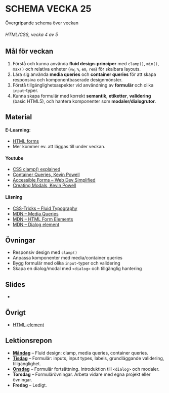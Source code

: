 # SCHEMA VECKA 25

Övergripande schema över veckan

###### HTML/CSS, vecka 4 av 5

## Mål för veckan

1. Förstå och kunna använda **fluid design-principer** med `clamp()`, `min()`, `max()` och relativa enheter (`vw`, `%`, `em`, `rem`) för skalbara layouts.
2. Lära sig använda **media queries** och **container queries** för att skapa responsiva och komponentbaserade designmönster.
3. Förstå tillgänglighetsaspekter vid användning av **formulär** och olika `input`-typer.
4. Kunna skapa formulär med korrekt **semantik**, **etiketter**, **validering** (basic HTML5), och hantera komponenter som **modaler/dialogrutor**.

## Material

#### E-Learning:

* [HTML forms](https://app.pluralsight.com/library/courses/html-forms-creating/table-of-contents)
* Mer kommer ev. att läggas till under veckan.

#### Youtube

* [CSS clamp() explained](https://www.youtube.com/watch?v=U9VF-4euyRo)
* [Container Queries, Kevin Powell](https://www.youtube.com/watch?v=tZzYqDKZzvY)
* [Accessible Forms – Web Dev Simplified](https://www.youtube.com/watch?v=GgT5XKaugkY)
* [Creating Modals, Kevin Powell](https://www.youtube.com/watch?v=MBaw_6cPmAw)

#### Läsning

* [CSS-Tricks – Fluid Typography](https://css-tricks.com/using-calc-to-set-font-size/)
* [MDN – Media Queries](https://developer.mozilla.org/en-US/docs/Web/CSS/Media_Queries/Using_media_queries)
* [MDN – HTML Form Elements](https://developer.mozilla.org/en-US/docs/Learn/Forms)
* [MDN – Dialog element](https://developer.mozilla.org/en-US/docs/Web/HTML/Element/dialog)

## Övningar

* Responsiv design med `clamp()`
* Anpassa komponenter med media/container queries
* Bygg formulär med olika `input`-typer och validering
* Skapa en dialog/modal med `<dialog>` och tillgänglig hantering

## Slides

* 

## Övrigt

* [HTML-element](https://github.com/Lexicon-frontend-2025/html-cheatsheet)

## Lektionsrepon

* **[Måndag](https://github.com/Lexicon-frontend-2025/lektion-16-juni)** – Fluid design: clamp, media queries, container queries.
* **[Tisdag](https://github.com/Lexicon-frontend-2025/lektion-17-juni)** – Formulär: inputs, input types, labels, grundläggande validering, tillgänglighet.
* **[Onsdag](https://github.com/Lexicon-frontend-2025/lektion-18-juni)** – Formulär fortsättning. Introduktion till `<dialog>` och modaler.
* **Torsdag** – Formulärövningar. Arbeta vidare med egna projekt eller övningar.
* **Fredag** – Ledigt.
